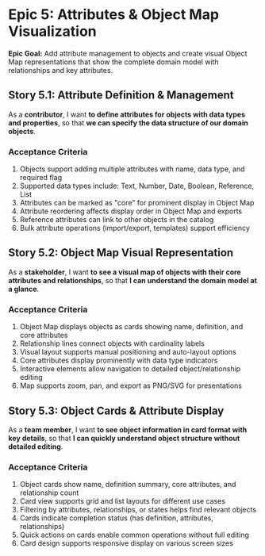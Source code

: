# Epic 5: Attributes & Object Map Visualization

**Epic Goal:** Add attribute management to objects and create visual Object Map representations that show the complete domain model with relationships and key attributes.

## Story 5.1: Attribute Definition & Management

As a **contributor**,
I want **to define attributes for objects with data types and properties**,
so that **we can specify the data structure of our domain objects**.

### Acceptance Criteria
1. Objects support adding multiple attributes with name, data type, and required flag
2. Supported data types include: Text, Number, Date, Boolean, Reference, List
3. Attributes can be marked as "core" for prominent display in Object Map
4. Attribute reordering affects display order in Object Map and exports
5. Reference attributes can link to other objects in the catalog
6. Bulk attribute operations (import/export, templates) support efficiency

## Story 5.2: Object Map Visual Representation

As a **stakeholder**,
I want **to see a visual map of objects with their core attributes and relationships**,
so that **I can understand the domain model at a glance**.

### Acceptance Criteria
1. Object Map displays objects as cards showing name, definition, and core attributes
2. Relationship lines connect objects with cardinality labels
3. Visual layout supports manual positioning and auto-layout options
4. Core attributes display prominently with data type indicators
5. Interactive elements allow navigation to detailed object/relationship editing
6. Map supports zoom, pan, and export as PNG/SVG for presentations

## Story 5.3: Object Cards & Attribute Display

As a **team member**,
I want **to see object information in card format with key details**,
so that **I can quickly understand object structure without detailed editing**.

### Acceptance Criteria
1. Object cards show name, definition summary, core attributes, and relationship count
2. Card view supports grid and list layouts for different use cases
3. Filtering by attributes, relationships, or states helps find relevant objects
4. Cards indicate completion status (has definition, attributes, relationships)
5. Quick actions on cards enable common operations without full editing
6. Card design supports responsive display on various screen sizes
